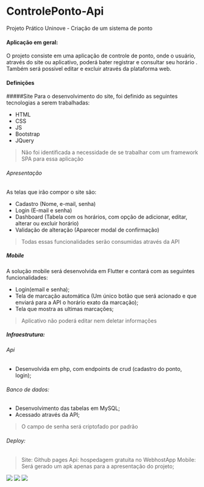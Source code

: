 # ControlePonto-Api
Projeto Prático Uninove - Criação de um sistema de ponto

#### Aplicação em geral: 
O projeto consiste em uma aplicação de controle de ponto, onde o usuário, através do site ou aplicativo, poderá bater registrar e consultar seu horário . Também será possivel editar e excluir através da plataforma web.

#### Definições

#####Site
 Para o desenvolvimento do site, foi definido as seguintes tecnologias a serem trabalhadas:
 - HTML
 - CSS 
 - JS
 - Bootstrap
 - JQuery
 
 
 >Não foi identificada a necessidade de se trabalhar com um framework SPA para essa aplicação

###### Apresentação
As telas que irão compor o site são:

- Cadastro (Nome, e-mail, senha)
- Login (E-mail e senha)
- Dashboard (Tabela com os horários, com opção de adicionar, editar, alterar ou excluir horário)
- Validação de alteração (Aparecer modal de confirmação)

>Todas essas funcionalidades serão consumidas através da API


##### Mobile

A solução mobile será desenvolvida em Flutter e contará com as seguintes funcionalidades:

- Login(email e senha); 
- Tela de marcação automática (Um único botão que será acionado e que enviará para a API o horário exato da marcação);
- Tela que mostra as ultimas marcações;

>Aplicativo não poderá editar nem deletar informações 

##### Infraestrutura:
###### Api 
- Desenvolvida em php, com endpoints de crud (cadastro do ponto, login);

###### Banco de dados: 
- Desenvolvimento das tabelas em MySQL; 
- Acessado através da API;

>O campo de senha será criptofado por padrão


###### Deploy:

  >Site: Github pages 
  Api: hospedagem gratuita no WebhostApp 
  Mobile: Será gerado um apk apenas para a apresentação do projeto;



![](https://img.shields.io/github/stars/tangsan06/ControlePonto-Api.svg) ![](https://img.shields.io/github/forks/tangsan06/ControlePonto-Api.svg) ![](https://img.shields.io/github/issues/tangsan06/ControlePonto-Api.svg)
